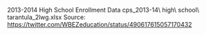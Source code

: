 2013-2014 High School Enrollment Data
cps_2013-14\ high\ school\ tarantula_2lwg.xlsx
Source: https://twitter.com/WBEZeducation/status/490617615057170432
